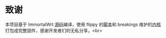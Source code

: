# 致谢
本项目基于 ImmortalWrt [源码](https://github.com/immortalwrt/immortalwrt)编译，使用 flippy 的[脚本](https://github.com/unifreq/openwrt_packit)和 breakings 维护的[内核]([https://github.com/breakings/OpenWrt/releases/tag/kernel_stable](https://github.com/breakingbadboy/OpenWrt/releases/tag/kernel_stable))打包成完整固件，感谢开发者们的无私分享。<br>
